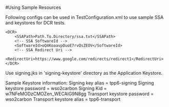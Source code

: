 #Using Sample Resources

Following configs can be used in TestConfiguration.xml to use sample SSA and keystores for DCR tests.

    <DCR>
        <SSAPath>Path.To.Directory/ssa.txt</SSAPath>
        <!-- SSA SoftwareId -->
        <SoftwareId>oQ4KoaavpOuoE7rvQsZEOV</SoftwareId>
        <!-- SSA Redirect Uri -->
        <RedirectUri>https://www.google.com/redirects/redirect1</RedirectUri>
    </DCR>
Use signing.jks in 'signing-keystore' directory as the Application Keystore.

Sample Keystore information:
Signing key alias = tpp6-signing
Signing keystore password = wso2carbon
Signing Kid = w7NFeMODzCMOZen_WECAlG9N8gg
Transport keystore password = wso2carbon
Transport keystore alias = tpp6-transport
